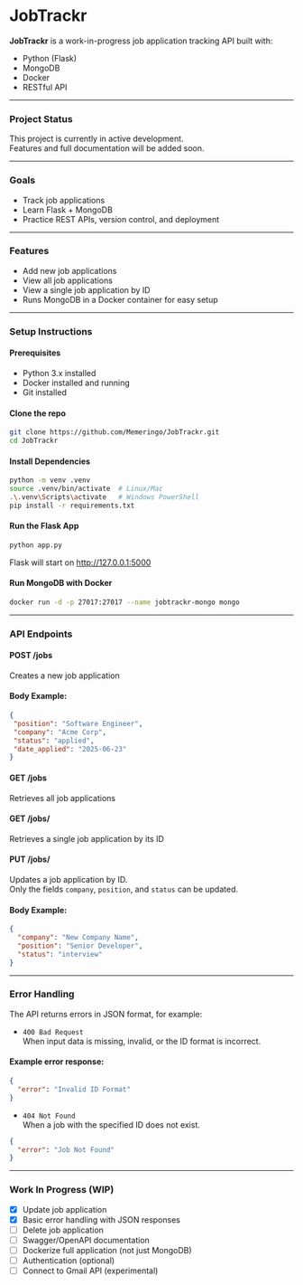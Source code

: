 # JobTrackr

**JobTrackr** is a work-in-progress job application tracking API built with:

- Python (Flask)
- MongoDB
- Docker 
- RESTful API

---

### Project Status

This project is currently in active development.  
Features and full documentation will be added soon.

---

### Goals

- Track job applications
- Learn Flask + MongoDB
- Practice REST APIs, version control, and deployment

---

### Features
- Add new job applications
- View all job applications
- View a single job application by ID
- Runs MongoDB in a Docker container for easy setup

---

### Setup Instructions

#### Prerequisites
- Python 3.x installed  
- Docker installed and running  
- Git installed



#### Clone the repo
```bash
git clone https://github.com/Memeringo/JobTrackr.git
cd JobTrackr
```
#### Install Dependencies
```bash
python -m venv .venv
source .venv/bin/activate  # Linux/Mac
.\.venv\Scripts\activate   # Windows PowerShell
pip install -r requirements.txt
```
#### Run the Flask App
```bash
python app.py
```
Flask will start on http://127.0.0.1:5000
#### Run MongoDB with Docker
```bash
docker run -d -p 27017:27017 --name jobtrackr-mongo mongo
```


---

### API Endpoints

#### POST /jobs
Creates a new job application
#### Body Example:
 ```json
{
  "position": "Software Engineer",
  "company": "Acme Corp",
  "status": "applied",
  "date_applied": "2025-06-23"
}
```

#### GET /jobs
Retrieves all job applications

#### GET /jobs/<id>
Retrieves a single job application by its ID

#### PUT /jobs/<id>
Updates a job application by ID.  
Only the fields `company`, `position`, and `status` can be updated.
#### Body Example:
```json
{
  "company": "New Company Name",
  "position": "Senior Developer",
  "status": "interview"
}
```

---

### Error Handling

The API returns errors in JSON format, for example:

- `400 Bad Request`  
  When input data is missing, invalid, or the ID format is incorrect.
#### Example error response:
```json
{
  "error": "Invalid ID Format"
}
```
- `404 Not Found`  
  When a job with the specified ID does not exist.
```json
{
  "error": "Job Not Found"
}
```

---

### Work In Progress (WIP)

- [x] Update job application
- [x] Basic error handling with JSON responses
- [ ] Delete job application
- [ ] Swagger/OpenAPI documentation
- [ ] Dockerize full application (not just MongoDB)
- [ ] Authentication (optional)
- [ ] Connect to Gmail API (experimental)